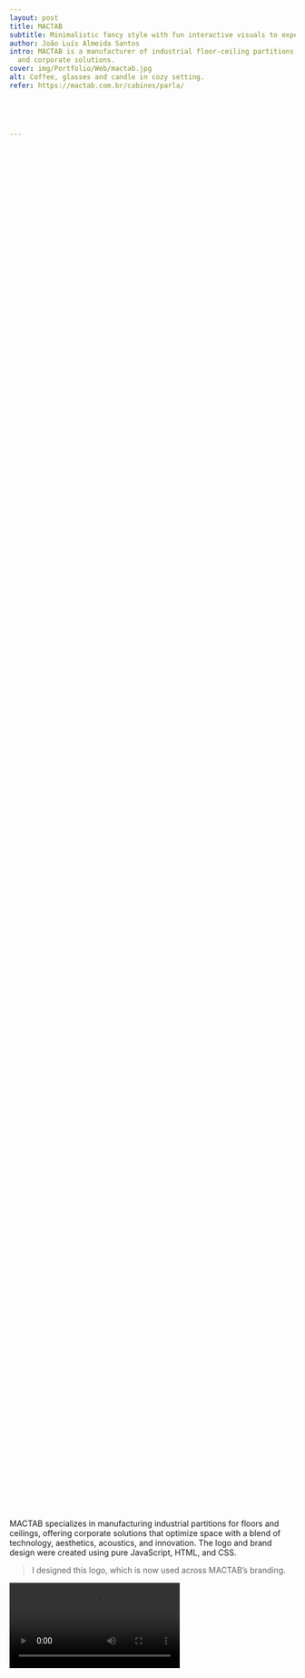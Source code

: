 ```yaml
---
layout: post
title: MACTAB
subtitle: Minimalistic fancy style with fun interactive visuals to experiment with the product.
author: João Luís Almeida Santos
intro: MACTAB is a manufacturer of industrial floor-ceiling partitions
  and corporate solutions.
cover: img/Portfolio/Web/mactab.jpg
alt: Coffee, glasses and candle in cozy setting.
refer: https://mactab.com.br/cabines/parla/





---
```



<div class="post-parallax" style="
	background-image: url('https://mactab.com.br/wp-content/uploads/2023/11/logo-mactab-novo.png');
	width: 100%;
	height: 60vh;
	overflow: hidden;
	background-size: 100%;
  background-repeat: no-repeat;
	background-attachment: fixed;
	background-position: center;">
</div>

MACTAB specializes in manufacturing industrial partitions for floors and ceilings, offering corporate solutions that optimize space with a blend of technology, aesthetics, acoustics, and innovation. The logo and brand design were created using pure JavaScript, HTML, and CSS.
>   I designed this logo, which is now used across MACTAB’s branding.

<video src="..%2Fimg%2FPortfolio%2FVideo%2F1920x1080%20Ad%20in%20Motion%20Graphics.mp4">
The user interface I developed for MACTAB allows for
intuitive customization of partitions, offering a
range of fabric options, panels, and finishes to
match any style or requirement. Users can
effortlessly select textures and customize
features such as locks, blinds, handles, and glass
details. This clean, user-friendly design not only
enhances functionality but also emphasizes aesthetics,
making it a key piece in my portfolio.

<video src="..%2Fimg%2FPortfolio%2FVideo%2FSnapinsta.app_video_0849F03364E50DF2C7C983ECD8E24E9F_video_dashinit (1).mp4">


> You can see some more designs down below.


<div class="post-parallax" style="
	background-image: url('../img/Portfolio/Web/Mactab/1.jpg');
	width: 100%;
	height: 60vh;
	overflow: hidden;
	background-size: 100%;
  background-repeat: no-repeat;
	background-attachment: fixed;
	background-position: center;">
</div>

<div class="post-parallax" style="
	background-image: url('../img/Portfolio/Web/Mactab/2.png');
	width: 100%;
	height: 60vh;
	overflow: hidden;
	background-size: 100%;
  background-repeat: no-repeat;
	background-attachment: fixed;
	background-position: center;">
</div>
